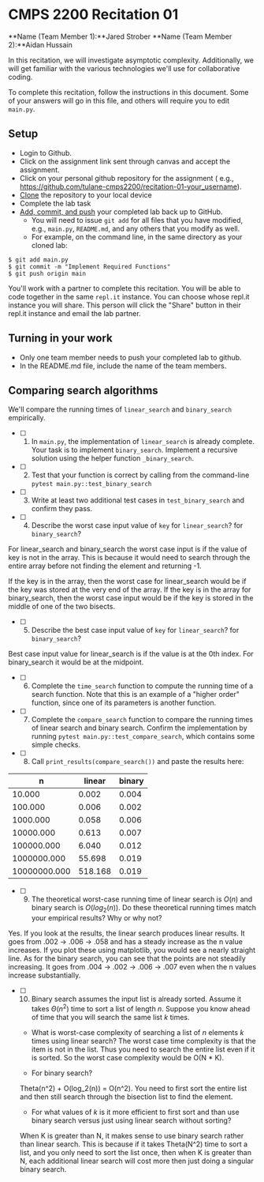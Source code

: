 # CMPS 2200  Recitation 01

**Name (Team Member 1):**Jared Strober
**Name (Team Member 2):**Aidan Hussain

In this recitation, we will investigate asymptotic complexity. Additionally, we will get familiar with the various
technologies we'll use for collaborative coding.

To complete this recitation, follow the instructions in this document. Some of your answers will go in this file, and
others will require you to edit `main.py`.

## Setup

- Login to Github.
- Click on the assignment link sent through canvas and accept the assignment.
- Click on your personal github repository for the assignment (
  e.g., https://github.com/tulane-cmps2200/recitation-01-your_username).
- [Clone](https://docs.github.com/en/github/creating-cloning-and-archiving-repositories/cloning-a-repository-from-github/cloning-a-repository)
  the repository to your local device
- Complete the lab task
- [Add, commit, and push](https://docs.github.com/en/github/managing-files-in-a-repository/managing-files-using-the-command-line/adding-a-file-to-a-repository-using-the-command-line)
  your completed lab back up to GitHub.
    - You will need to issue `git add` for all files that you have modified, e.g., `main.py`, `README.md`, and any
      others that you modify as well.
    - For example, on the command line, in the same directory as your cloned lab:

```
$ git add main.py
$ git commit -m "Implement Required Functions"
$ git push origin main
```

You'll work with a partner to complete this recitation. You will be able to code together in the same `repl.it`
instance. You can choose whose repl.it instance you will share. This person will click the "Share" button in their
repl.it instance and email the lab partner.

## Turning in your work

- Only one team member needs to push your completed lab to github.
- In the README.md file, include the name of the team members.

## Comparing search algorithms

We'll compare the running times of `linear_search` and `binary_search` empirically.

- [ ] 
    1. In `main.py`, the implementation of `linear_search` is already complete. Your task is to
       implement `binary_search`. Implement a recursive solution using the helper function `_binary_search`.

- [ ] 
    2. Test that your function is correct by calling from the command-line `pytest main.py::test_binary_search`

- [ ] 
    3. Write at least two additional test cases in `test_binary_search` and confirm they pass.

- [ ] 
    4. Describe the worst case input value of `key` for `linear_search`? for `binary_search`?

For linear_search and binary_search the worst case input is if the value of key is not in the array. This is because it
would need to search through the entire array before not finding the element and returning -1.

If the key is in the array, then the worst case for linear_search would be if the key was stored at the very end of the
array. If the key is in the array for binary_search, then the worst case input would be if the key is stored in the
middle of one of the two bisects.

- [ ] 
    5. Describe the best case input value of `key` for `linear_search`? for `binary_search`?

Best case input value for linear_search is if the value is at the 0th index. For binary_search it would be at the
midpoint.

- [ ] 
    6. Complete the `time_search` function to compute the running time of a search function. Note that this is an
       example of a "higher order" function, since one of its parameters is another function.

- [ ] 
    7. Complete the `compare_search` function to compare the running times of linear search and binary search. Confirm
       the implementation by running `pytest main.py::test_compare_search`, which contains some simple checks.

- [ ] 
    8. Call `print_results(compare_search())` and paste the results here:

|            n |   linear |   binary |
|--------------|----------|----------|
|       10.000 |    0.002 |    0.004 |
|      100.000 |    0.006 |    0.002 |
|     1000.000 |    0.058 |    0.006 |
|    10000.000 |    0.613 |    0.007 |
|   100000.000 |    6.040 |    0.012 |
|  1000000.000 |   55.698 |    0.019 |
| 10000000.000 |  518.168 |    0.019 |

- [ ] 
    9. The theoretical worst-case running time of linear search is $O(n)$ and binary search is $O(log_2(n))$. Do these
       theoretical running times match your empirical results? Why or why not?

Yes. If you look at the results, the linear search produces linear results. It goes from .002 -> .006 -> .058 and has a steady increase
as the n value increases. If you plot these using matplotlib, you would see a nearly straight line. As for the binary search, you can see that the
points are not steadily increasing. It goes from .004 -> .002 -> .006 -> .007 even when the n values increase substantially. 

- [ ] 
    10. Binary search assumes the input list is already sorted. Assume it takes $\Theta(n^2)$ time to sort a list of
        length $n$. Suppose you know ahead of time that you will search the same list $k$ times.

    + What is worst-case complexity of searching a list of $n$ elements $k$ times using linear search?
      The worst case time complexity is that the item is not in the list. Thus you need to search the entire list even if it is sorted.
      So the worst case complexity would be O(N * K).
      
    + For binary search? 
    
    Theta(n^2) + O(log_2(n)) = O(n^2). You need to first sort the entire list and then still search through the bisection list to find the element.
      
    + For what values of $k$ is it more efficient to first sort and than use binary search versus just using linear
      search without sorting?
      
    When K is greater than N, it makes sense to use binary search rather than linear search. This is because if it takes Theta(N^2) time to sort a 
    list, and you only need to sort the list once, then when K is greater than N, each additional linear search will cost more then just doing a singular
    binary search. 
    